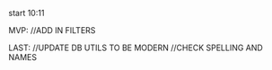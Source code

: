 start 10:11

MVP:
//ADD IN FILTERS

LAST:
//UPDATE DB UTILS TO BE MODERN
//CHECK SPELLING AND NAMES


